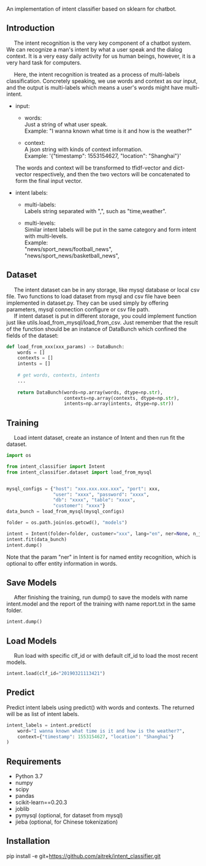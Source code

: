 An implementation of intent classifier based on sklearn for chatbot.


## Introduction  
&nbsp;&nbsp;&nbsp;&nbsp;
The intent recognition is the very key component of a chatbot system. 
We can recognize a man's intent by what a user speak and the dialog context. 
It is a very easy daily activity for us human beings, however, it is a very 
hard task for computers.   

&nbsp;&nbsp;&nbsp;&nbsp;
Here, the intent recognition is treated as a process of multi-labels classification.
Concretely speaking, we use words and context as our input, and the output is 
multi-labels which means a user's words might have multi-intent. 

+ input:  
    + words:  
      Just a string of what user speak.  
      Example: "I wanna known what time is it and how is the weather?"
      
    + context:  
      A json string with kinds of context information.  
      Example: '{"timestamp": 1553154627, "location": "Shanghai"}'
      
  The words and context will be transformed to tfidf-vector and dict-vector 
  respectively, and then the two vectors will be concatenated to form the final
  input vector.

+ intent labels:
    + multi-labels:  
      Labels string separated with ",", such as "time,weather".
     
    + multi-levels:  
      Similar intent labels will be put in the same category and form intent 
      with multi-levels.  
      Example:   
      "news/sport_news/football_news",   
      "news/sport_news/basketball_news",


## Dataset  
&nbsp;&nbsp;&nbsp;&nbsp;
The intent dataset can be in any storage, like mysql database or local csv file. 
Two functions to load dataset from mysql and csv file have been implemented 
in dataset.py. They can be used simply by offering parameters, mysql connection 
configure or csv file path.   
&nbsp;&nbsp;&nbsp;&nbsp;
If intent dataset is put in different storage, you 
could implement function just like utils.load_from_mysql/load_from_csv. Just 
remember that the result of the function should be an instance of DataBunch 
which confined the fields of the dataset:  

```python
def load_from_xxx(xxx_params) -> DataBunch:
    words = []
    contexts = []
    intents = []
    
    # get words, contexts, intents
    ... 
    
    return DataBunch(words=np.array(words, dtype=np.str),
                     contexts=np.array(contexts, dtype=np.str),
                     intents=np.array(intents, dtype=np.str))

```

## Training  
&nbsp;&nbsp;&nbsp;&nbsp;
Load intent dataset, create an instance of Intent and then run fit the dataset.   
```python
import os

from intent_classifier import Intent
from intent_classifier.dataset import load_from_mysql


mysql_configs = {"host": "xxx.xxx.xxx.xxx", "port": xxx,
                 "user": "xxxx", "password": "xxxx",
                 "db": "xxxx", "table": "xxxx",
                 "customer": "xxxx"}
data_bunch = load_from_mysql(mysql_configs)

folder = os.path.join(os.getcwd(), "models")

intent = Intent(folder=folder, customer="xxx", lang="en", ner=None, n_jobs=-1)
intent.fit(data_bunch)
intent.dump()
```
Note that the param "ner" in Intent is for named entity recognition, which is 
optional to offer entity information in words.


## Save Models  
&nbsp;&nbsp;&nbsp;&nbsp;
After finishing the training, run dump() to save the models with name intent.model 
and the report of the training with name report.txt in the same folder. 
```python
intent.dump()
```


## Load Models  
&nbsp;&nbsp;&nbsp;&nbsp;
Run load with specific clf_id or with default clf_id to load the most recent 
models.
```python
intent.load(clf_id="20190321113421")
```

## Predict  
Predict intent labels using predict() with words and contexts. The returned will 
be as list of intent labels.
```python
intent_labels = intent.predict(
    word="I wanna known what time is it and how is the weather?",
    context={"timestamp": 1553154627, "location": "Shanghai"}
)
```


## Requirements  
+ Python 3.7
+ numpy
+ scipy
+ pandas
+ scikit-learn==0.20.3
+ joblib
+ pymysql (optional, for dataset from mysql)
+ jieba (optional, for Chinese tokenization)

## Installation  
pip install -e git+https://github.com/aitrek/intent_classifier.git
